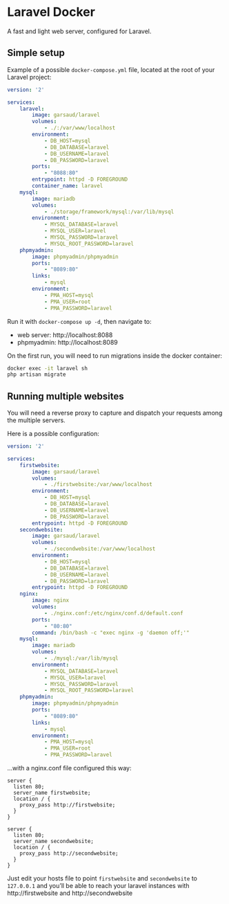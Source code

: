# Laravel Docker

A fast and light web server, configured for Laravel.

## Simple setup

Example of a possible `docker-compose.yml` file, located at the root of your Laravel project:

``` yml
version: '2'

services:
    laravel:
        image: garsaud/laravel
        volumes:
            - ./:/var/www/localhost
        environment:
            - DB_HOST=mysql
            - DB_DATABASE=laravel
            - DB_USERNAME=laravel
            - DB_PASSWORD=laravel
        ports:
            - "8088:80"
        entrypoint: httpd -D FOREGROUND
        container_name: laravel
    mysql:
        image: mariadb
        volumes:
            - ./storage/framework/mysql:/var/lib/mysql
        environment:
            - MYSQL_DATABASE=laravel
            - MYSQL_USER=laravel
            - MYSQL_PASSWORD=laravel
            - MYSQL_ROOT_PASSWORD=laravel
    phpmyadmin:
        image: phpmyadmin/phpmyadmin
        ports:
            - "8089:80"
        links:
            - mysql
        environment:
            - PMA_HOST=mysql
            - PMA_USER=root
            - PMA_PASSWORD=laravel
```

Run it with `docker-compose up -d`, then navigate to:

- web server: http://localhost:8088
- phpmyadmin: http://localhost:8089

On the first run, you will need to run migrations inside the docker container:

```sh
docker exec -it laravel sh
php artisan migrate
```

## Running multiple websites

You will need a reverse proxy to capture and dispatch your requests among the multiple servers.

Here is a possible configuration:

``` yml
version: '2'

services:
    firstwebsite:
        image: garsaud/laravel
        volumes:
            - ./firstwebsite:/var/www/localhost
        environment:
            - DB_HOST=mysql
            - DB_DATABASE=laravel
            - DB_USERNAME=laravel
            - DB_PASSWORD=laravel
        entrypoint: httpd -D FOREGROUND
    secondwebsite:
        image: garsaud/laravel
        volumes:
            - ./secondwebsite:/var/www/localhost
        environment:
            - DB_HOST=mysql
            - DB_DATABASE=laravel
            - DB_USERNAME=laravel
            - DB_PASSWORD=laravel
        entrypoint: httpd -D FOREGROUND
    nginx:
        image: nginx
        volumes:
            - ./nginx.conf:/etc/nginx/conf.d/default.conf
        ports:
            - "80:80"
        command: /bin/bash -c "exec nginx -g 'daemon off;'"
    mysql:
        image: mariadb
        volumes:
            - ./mysql:/var/lib/mysql
        environment:
            - MYSQL_DATABASE=laravel
            - MYSQL_USER=laravel
            - MYSQL_PASSWORD=laravel
            - MYSQL_ROOT_PASSWORD=laravel
    phpmyadmin:
        image: phpmyadmin/phpmyadmin
        ports:
            - "8089:80"
        links:
            - mysql
        environment:
            - PMA_HOST=mysql
            - PMA_USER=root
            - PMA_PASSWORD=laravel
```

…with a nginx.conf file configured this way:

``` nginx
server {
  listen 80;
  server_name firstwebsite;
  location / {
    proxy_pass http://firstwebsite;
  }
}

server {
  listen 80;
  server_name secondwebsite;
  location / {
    proxy_pass http://secondwebsite;
  }
}
```

Just edit your hosts file to point `firstwebsite` and `secondwebsite` to `127.0.0.1` and you’ll be able to reach your laravel instances with http://firstwebsite and http://secondwebsite
